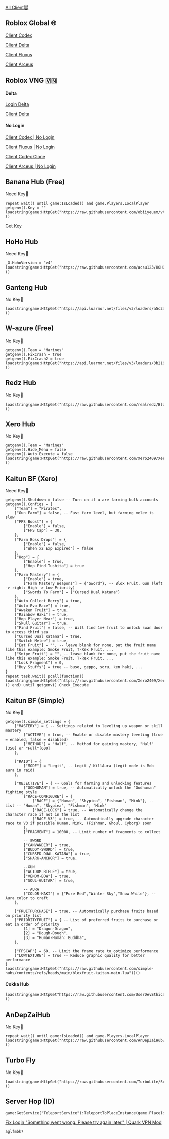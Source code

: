 [All Client😈](https://gofile.io/d/W3mtGc)

Roblox Global 🌐
-
[Client Codex](https://www.mediafire.com/file/98v9cvdhyfnp5j2/Codex+2.655.apk/file)

[Client Delta](https://www.mediafire.com/file/dmv1w25q2m8luj3/Delta-654.479-03.apk/file)

[Client Fluxus](https://files.fluxus-team.net/Fluxus.V2.656.apk)

[Client Arceus](https://arceusx.com/arceusx)

Roblox VNG 🇻🇳
-
#### Delta
[Login Delta](https://www.mediafire.com/file/5c7okdft54d7zdg/V2.655_Login_VNG.apk/file)

[Client Delta](https://www.mediafire.com/file/hkdc4qbcgugwubx/V2.655_Delta_VNG_%28_FIX_%29.apk/file)

#### No Login
[Client Codex | No Login](https://www.mediafire.com/file/ddimbier09tgp7g/Codex+2.655+VNG.apk/file)

[Client Fluxus | No Login](https://www.mediafire.com/file/8kyus4r48d2pmgv/Fluxus_VNG_V2.655.1095.apk/file)

[Client Codex Clone](https://gofile.io/d/N3nP0x)

[Client Arceus | No Login](https://arceusx.com/arceusxvng)

Banana Hub (Free)
-
Need Key🔑
```
repeat wait() until game:IsLoaded() and game.Players.LocalPlayer 
getgenv().Key = "" 
loadstring(game:HttpGet("https://raw.githubusercontent.com/obiiyeuem/vthangsitink/main/BananaHub.lua"))()
```

[Get Key](https://ads.luarmor.net/get_key?for=VHFslhWdrPey)

HoHo Hub
-
Need Key🔑
```
_G.HohoVersion = "v4"
loadstring(game:HttpGet("https://raw.githubusercontent.com/acsu123/HOHO_H/main/Loading_UI"))()
```

Ganteng Hub
-
No Key🔑
```
loadstring(game:HttpGet("https://api.luarmor.net/files/v3/loaders/a5c3af437cd698d64379cf75cacb9281.lua"))()
```

W-azure (Free)
-
No Key🔑
```
getgenv().Team = "Marines"
getgenv().FixCrash = true
getgenv().FixCrash2 = true
loadstring(game:HttpGet("https://api.luarmor.net/files/v3/loaders/3b2169cf53bc6104dabe8e19562e5cc2.lua"))()
```

Redz Hub
-
No Key🔑
```
loadstring(game:HttpGet("https://raw.githubusercontent.com/realredz/BloxFruits/refs/heads/main/Source.lua"))()
```

Xero Hub
-
No Key🔑
```
getgenv().Team = "Marines"
getgenv().Hide_Menu = false
getgenv().Auto_Execute = false
loadstring(game:HttpGet("https://raw.githubusercontent.com/Xero2409/XeroHub/refs/heads/main/main.lua"))()
```

Kaitun BF (Xero)
-
Need Key🔑
```
getgenv().Shutdown = false -- Turn on if u are farming bulk accounts
getgenv().Configs = {
    ["Team"] = "Pirates",
    ["Gun Farm"] = false, -- Fast farm level, but farming melee is slow
    ["FPS Boost"] = {
        ["Enable"] = false,
        ["FPS Cap"] = 30,
    },
    ["Farm Boss Drops"] = {
        ["Enable"] = false,
        ["When x2 Exp Expired"] = false
    },
    ["Hop"] = {
        ["Enable"] = true,
        ["Hop Find Tushita"] = true
    },
    ["Farm Mastery"] = {
        ["Enable"] = true,
        ["Farm Mastery Weapons"] = {"Sword"}, -- Blox Fruit, Gun (left -> right: High -> Low Priority)
        ["Swords To Farm"] = {"Cursed Dual Katana"}
    },
    ["Auto Collect Berry"] = true,
    ["Auto Evo Race"] = true,
    ["Awaken Fruit"] = true,
    ["Rainbow Haki"] = true,
    ["Hop Player Near"] = true,
    ["Skull Guitar"] = true,
    ["Find Fruit"] = false, -- Will find 1m+ fruit to unlock swan door to access third sea
    ["Cursed Dual Katana"] = true,
    ["Switch Melee"] = true,
    ["Eat Fruit"] = "", -- leave blank for none, put the fruit name like this example: Smoke Fruit, T-Rex Fruit, ...
    ["Snipe Fruit"] = "", -- leave blank for none, put the fruit name like this example: Smoke Fruit, T-Rex Fruit, ...
    ["Lock Fragment"] = 0,
    ["Buy Stuffs"] = true -- buso, geppo, soru, ken haki, ...
}
repeat task.wait() pcall(function() loadstring(game:HttpGet("https://raw.githubusercontent.com/Xero2409/XeroHub/refs/heads/main/kaitun.lua"))() end) until getgenv().Check_Execute
```

Kaitun BF (Simple)
-
No Key🔑
```
getgenv().simple_settings = {
    ["MASTERY"] = { -- Settings related to leveling up weapon or skill mastery
        ["ACTIVE"] = true, -- Enable or disable mastery leveling (true = enabled, false = disabled)
        ["METHOD"] = "Half", -- Method for gaining mastery, "Half"[350] or "Full"[600]
    },

    ["RAID"] = {
        ["MODE"] = "Legit", -- Legit / KillAura (Legit mode is Mob aura in raid)
    },

    ["OBJECTIVE"] = { -- Goals for farming and unlocking features
        ["GODHUMAN"] = true, -- Automatically unlock the "Godhuman" fighting style
        ["RACE-CONFIGURE"] = {
            ["RACE"] = {"Human", "Skypiea", "Fishman", "Mink"}, -- List -- "Human", "Skypiea", "Fishman", "Mink"
            ["RACE-LOCK"] = true, -- Automatically change the character race if not in the list
            ["RACE-V3"] = true, -- Automatically upgrade character race to V3 if possible Human, Mink, (Fishman, Ghoul, Cyborg) soon
        },
        ["FRAGMENT"] = 10000, -- Limit number of fragments to collect

        -- SWORD
        ["CANVANDER"] = true,
        ["BUDDY-SWORD"] = true,
        ["CURSED-DUAL-KATANA"] = true,
        ["SHARK-ANCHOR"] = true,

        --GUN
        ["ACIDUM-RIFLE"] = true,
        ["VENOM-BOW"] = true,
        ["SOUL-GUITAR"] = true,

        -- AURA
        ["COLOR-HAKI"] = {"Pure Red","Winter Sky","Snow White"}, -- Aura color to craft
    },

    ["FRUITPURCHASE"] = true, -- Automatically purchase fruits based on priority list
    ["PRIORITYFRUIT"] = { -- List of preferred fruits to purchase or eat in order of priority
        [1] = "Dragon-Dragon",
        [2] = "Dough-Dough",
        [3] = "Human-Human: Buddha",
    },

    ["FPSCAP"] = 60, -- Limit the frame rate to optimize performance
    ["LOWTEXTURE"] = true -- Reduce graphic quality for better performance
}
loadstring(game:HttpGet("https://raw.githubusercontent.com/simple-hubs/contents/refs/heads/main/bloxfruit-kaitan-main.lua"))()
```

#### Cokka Hub
```
loadstring(game:HttpGet"https://raw.githubusercontent.com/UserDevEthical/Loadstring/main/CokkaHub.lua")()
```
AnDepZaiHub
-
No Key🔑
```
repeat wait() until game:IsLoaded() and game.Players.LocalPlayer 
loadstring(game:HttpGet("https://raw.githubusercontent.com/AnDepZaiHub/AnDepZaiHubBeta/refs/heads/main/AnDepZaiHubNewUpdated.lua"))()
```

Turbo Fly
-
No Key🔑
```
loadstring(game:HttpGet("https://raw.githubusercontent.com/TurboLite/Script/refs/heads/main/Fly.lua"))()
```

Server Hop (ID)
-
```
game:GetService("TeleportService"):TeleportToPlaceInstance(game.PlaceId,'')
```
[Fix Login "Something went wrong. Please try again later." | Quark VPN Mod](https://s1.1phut.io/v2/0py6)
```
aglfmbk7
```
